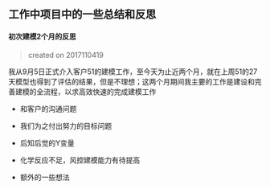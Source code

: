 
## 工作中项目中的一些总结和反思


#### 初次建模2个月的反思

> created on 2017110419

我从9月5日正式介入客户51的建模工作，至今天为止近两个月，就在上周51的27天模型也得到了评估的结果，但是不理想；这两个月期间我主要的工作是建设和完善建模的全流程，以求高效快速的完成建模工作

* 和客户的沟通问题

* 我们为之付出努力的目标问题

* 后知后觉的Y变量

* 化学反应不足，风控建模能力有待提高

* 额外的一些想法